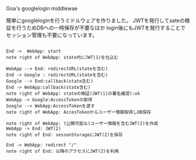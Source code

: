 
Goa's googlelogin middlewae


簡単にgoogleloginを行うミドルウェアを作りました。
JWTを発行してsateの検証を行うためDBへの一時保存が不要なほか
login後にもJWTを発行することでセッション管理も不要になっています。




```

End ->  WebApp: start
note right of WebApp: state内にJWT(1)を仕込む

WebApp --> End: redirectURL(stateを含む)
End -> Google : redirectURL(stateを含む)
Google --> End:callback(state含む)
End -> WebApp:callback(state含む)
note right of WebApp: stateの検証(JWT(1)の署名確認):ok
WebApp -> Google:AccessTokenの取得
Google --> WebApp:AccessTokenを渡す
note right of WebApp: AccesTokenからユーザー情報取得しDB保存

note right of WebApp: (公開可能な)ユーザー情報を含むJWT(2)を作成
WebApp -> End: JWT(2)
note right of End: sessonStorageにJWT(2)を保存

End -> WebApp: redirect "/" 
note right of End: 以降のアクセスにJWT(2)を利用


